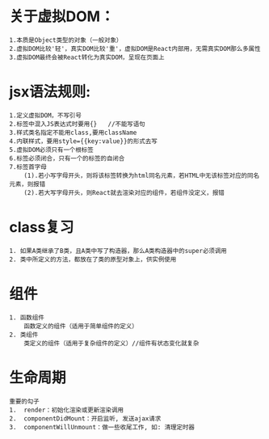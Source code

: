 # 关于虚拟DOM：
    1.本质是Object类型的对象（一般对象）
    2.虚拟DOM比较'轻'，真实DOM比较'重'，虚拟DOM是React内部用，无需真实DOM那么多属性
    3.虚拟DOM最终会被React转化为真实DOM，呈现在页面上
# jsx语法规则:
    1.定义虚拟DOM，不写引号
    2.标签中混入JS表达式时要用{}   //不能写语句
    3.样式类名指定不能用class,要用className
    4.内联样式，要用style={{key:value}}的形式去写
    5.虚拟DOM必须只有一个根标签
    6.标签必须闭合，只有一个的标签的自闭合
    7.标签首字母
        (1).若小写字母开头，则将该标签转换为html同名元素，若HTML中无该标签对应的同名元素，则报错
        (2).若大写字母开头，则React就去渲染对应的组件，若组件没定义，报错
# class复习
    1. 如果A类继承了B类，且A类中写了构造器，那么A类构造器中的super必须调用
    2. 类中所定义的方法，都放在了类的原型对象上，供实例使用
# 组件
    1. 函数组件
        函数定义的组件（适用于简单组件的定义）
    2. 类组件
        类定义的组件（适用于复杂组件的定义）//组件有状态变化就复杂
# 生命周期
	重要的勾子
	1.	render：初始化渲染或更新渲染调用
	2.	componentDidMount：开启监听, 发送ajax请求
	3.	componentWillUnmount：做一些收尾工作, 如: 清理定时器
